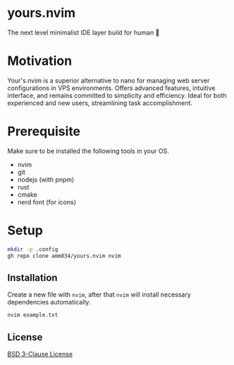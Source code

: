 # yours.nvim

The next level minimalist IDE layer build for human 👻

# Motivation
Your's.nvim is a superior alternative to nano for managing web server configurations in VPS environments. Offers advanced features, intuitive interface, and remains committed to simplicity and efficiency. Ideal for both experienced and new users, streamlining task accomplishment.

# Prerequisite

Make sure to be installed the following tools in your OS.

- nvim
- git
- nodejs (with pnpm)
- rust
- cmake
- nerd font (for icons)

# Setup

```bash
mkdir -p .config
gh repo clone amm834/yours.nvim nvim
```

## Installation

Create a new file with `nvim`, after that `nvim` will install necessary dependencies automatically.

```bash
nvim example.txt
```

## License

[BSD 3-Clause License](./LICENSE)
